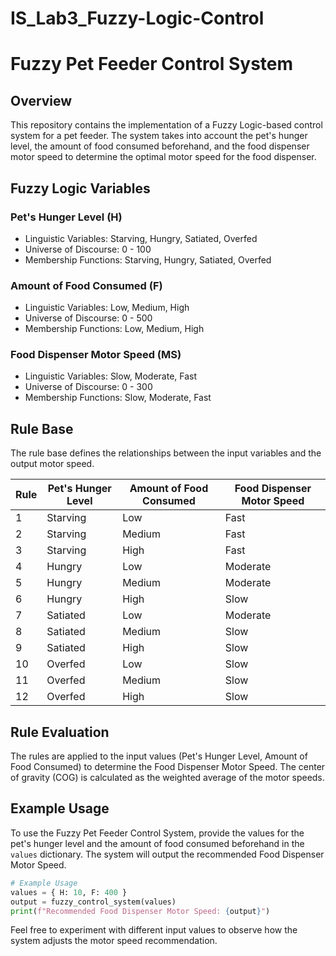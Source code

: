 # IS_Lab3_Fuzzy-Logic-Control
# Fuzzy Pet Feeder Control System

## Overview

This repository contains the implementation of a Fuzzy Logic-based control system for a pet feeder. The system takes into account the pet's hunger level, the amount of food consumed beforehand, and the food dispenser motor speed to determine the optimal motor speed for the food dispenser.

## Fuzzy Logic Variables

### Pet's Hunger Level (H)
- Linguistic Variables: Starving, Hungry, Satiated, Overfed
- Universe of Discourse: 0 - 100
- Membership Functions: Starving, Hungry, Satiated, Overfed

### Amount of Food Consumed (F)
- Linguistic Variables: Low, Medium, High
- Universe of Discourse: 0 - 500
- Membership Functions: Low, Medium, High

### Food Dispenser Motor Speed (MS)
- Linguistic Variables: Slow, Moderate, Fast
- Universe of Discourse: 0 - 300
- Membership Functions: Slow, Moderate, Fast

## Rule Base

The rule base defines the relationships between the input variables and the output motor speed.

| Rule | Pet's Hunger Level | Amount of Food Consumed | Food Dispenser Motor Speed |
|------|--------------------|-------------------------|----------------------------|
| 1    | Starving            | Low                     | Fast                       |
| 2    | Starving            | Medium                  | Fast                       |
| 3    | Starving            | High                    | Fast                       |
| 4    | Hungry              | Low                     | Moderate                   |
| 5    | Hungry              | Medium                  | Moderate                   |
| 6    | Hungry              | High                    | Slow                       |
| 7    | Satiated            | Low                     | Moderate                   |
| 8    | Satiated            | Medium                  | Slow                       |
| 9    | Satiated            | High                    | Slow                       |
| 10   | Overfed             | Low                     | Slow                       |
| 11   | Overfed             | Medium                  | Slow                       |
| 12   | Overfed             | High                    | Slow                       |

## Rule Evaluation

The rules are applied to the input values (Pet's Hunger Level, Amount of Food Consumed) to determine the Food Dispenser Motor Speed. The center of gravity (COG) is calculated as the weighted average of the motor speeds.

## Example Usage

To use the Fuzzy Pet Feeder Control System, provide the values for the pet's hunger level and the amount of food consumed beforehand in the `values` dictionary. The system will output the recommended Food Dispenser Motor Speed.

```python
# Example Usage
values = { H: 10, F: 400 }
output = fuzzy_control_system(values)
print(f"Recommended Food Dispenser Motor Speed: {output}")
```

Feel free to experiment with different input values to observe how the system adjusts the motor speed recommendation.
